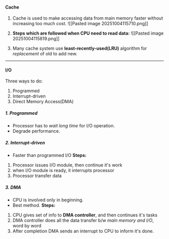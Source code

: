 #### Cache
1. Cache is used to make accessing data from main memory faster without increasing too much cost.
![[Pasted image 20251004115710.png]]

2. **Steps which are followed when CPU need to read data:**
![[Pasted image 20251004115819.png]]

3. Many cache system use **least-recently-used(LRU)** algorithm for *replacement* of old to add new.
---

#### I/O
Three ways to do:
1. Programmed
2. Interrupt-driven
3. Direct Memory Access(DMA)

##### 1. Programmed
- Processor has to *wait long time* for I/O operation.
- Degrade performance.

##### 2. Interrupt-driven
- Faster than programmed I/O
**Steps:**
1. Processor issues I/O module, then continue it's work
2. when I/O module is ready, it interrupts processor
3. Processor transfer data

##### 3. DMA
- CPU is involved only in beginning.
- Best method.
**Steps:**
1. CPU gives set of info to **DMA controller**, and then continues it's tasks
2. DMA controller does all the data transfer b/w *main memory and I/O*, word by word
3. After completion DMA sends an interrupt to CPU to inform it's done.
